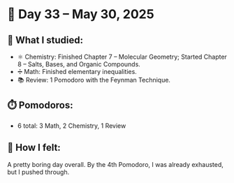 # 📅 Day 33 – May 30, 2025

## 📘 What I studied:
- ⚛️ Chemistry: Finished Chapter 7 – Molecular Geometry; Started Chapter 8 – Salts, Bases, and Organic Compounds.
- ➗ Math: Finished elementary inequalities.
- 📚 Review: 1 Pomodoro with the Feynman Technique.

## ⏱️ Pomodoros:
- 6 total: 3 Math, 2 Chemistry, 1 Review

## 🧠 How I felt:
A pretty boring day overall. By the 4th Pomodoro, I was already exhausted, but I pushed through.
